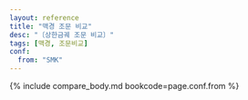 ```yaml
---
layout: reference
title: "맥경 조문 비교"
desc: "〔상한금궤 조문 비교〕"
tags: [맥경, 조문비교]
conf:
  from: "SMK"
---
```


{% include compare_body.md bookcode=page.conf.from %}
